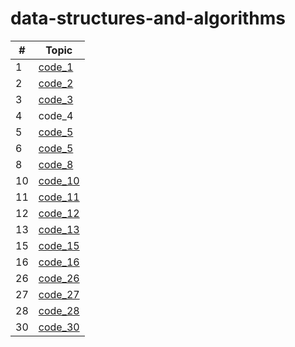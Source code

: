 # data-structures-and-algorithms

| # | Topic |
| - | -------- |
| 1 |[code_1](Python/code_challenge1/code_challenge1.md) |
| 2 |[code_2](Python/code_challenge2/code_challenge2.md) |
| 3 |[code_3](Python/code_challenge3/code_challenge3.md) |
| 4 | code_4 |
| 5 | [code_5](Python/code_challenge05/code_challenge05.md) |
| 6 | [code_5](Python/code_challenge05/code_challenge05.md) |
| 8 | [code_8](Python/code_challenge08/code-challenge08.md) |
| 10 | [code_10](Python/code_challenge10/stack-and-queue.md) |
| 11 | [code_11](Python/code_challenge11/code_challenge11.md) |
| 12 | [code_12](Python/code_challenge12/code_challenge12.md) |
| 13 | [code_13](Python/code_challenge13/code_challenge13.md) |
| 15 | [code_15](Python/code_challenge15/code_challenge15.md) |
| 16 | [code_16](Python/code_challenge16/code_challenge16.md) |
| 26 | [code_26](Python/sorting/insertion/README.md) |
| 27 | [code_27](Python/sorting/merge/README.md) |
| 28 | [code_28](Python/sorting/Comparisons//README.md) |
| 30 | [code_30](Python/code_challenge30/code_challenge30.md) |